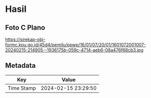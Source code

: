 # Hasil

## Foto C Plano

https://sirekap-obj-formc.kpu.go.id/45d4/pemilu/ppwp/16/01/07/20/01/1601072001007-20240215-214905--1936175b-059c-4714-aeb6-08a476f68cb3.jpg


## Metadata

| Key        | Value               |
| ---------- | ------------------- |
| Time Stamp | 2024-02-15 23:29:50 |




